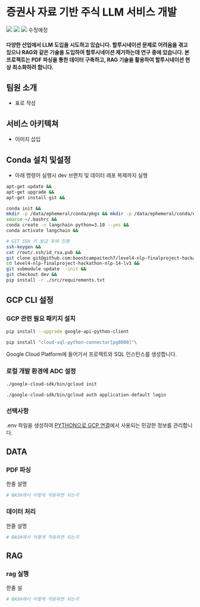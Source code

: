 # 증권사 자료 기반 주식 LLM 서비스 개발

<img src="https://img.shields.io/badge/python-%233776AB.svg?&style=flat-square&logo=python&logoColor=white" /> <img src="https://img.shields.io/badge/postgresql-%23336791.svg?&style=flat-square&logo=postgresql&logoColor=white" /> <img src = "https://img.shields.io/badge/langchain-1C3C3C?style=flat-square&logo=html5&logoColor=white" />
수정예정

#### 다양한 산업에서 LLM 도입을 시도하고 있습니다. 할루시네이션 문제로 어려움을 겪고 있으나 RAG와 같은 기술을 도입하여 할루시네이션 제거하는데 연구 중에 있습니다. 본 프로젝트는 PDF 파싱을 통한 데이터 구축하고, RAG 기술을 활용하여 할루시네이션 현상 최소화하려 합니다. 


## 팀원 소개
- 표로 작성


## 서비스 아키텍쳐
- 이미지 삽입


## Conda 설치 및설정
- 아래 명령어 실행시 dev 브랜치 및 데이터 레포 복제까지 실행
```zsh
apt-get update &&
apt-get upgrade &&
apt-get install git &&

conda init &&
mkdir -p /data/ephemeral/conda/pkgs && mkdir -p /data/ephemeral/conda/envs && mkdir -p /data/ephemeral/tmp && mkdir -p /data/ephemeral/pip/cache && echo -e "pkgs_dirs:\n - /data/ephemeral/conda/pkgs\nenvs_dirs:\n - /data/ephemeral/conda/envs" >> ~/.condarc && echo -e "\n# Custom environment variables\nexport TMPDIR=/data/ephemeral/tmp\nexport CONDA_PKGS_DIRS=/data/ephemeral/conda/pkgs\nexport CONDA_ENVS_DIRS=/data/ephemeral/conda/envs\nexport PIP_CACHE_DIR=/data/ephemeral/pip/cache" >> ~/.bashrc &&
source ~/.bashrc &&
conda create -n langchain python=3.10 --yes &&
conda activate langchain &&

# GIT SSH 키 발급 후에 진행
ssh-keygen &&
cat /root/.ssh/id_rsa.pub &&
git clone git@github.com:boostcampaitech7/level4-nlp-finalproject-hackathon-nlp-14-lv3.git &&
cd level4-nlp-finalproject-hackathon-nlp-14-lv3 &&
git submodule update --init &&
git checkout dev &&
pip install -r ./src/requirements.txt
```


## GCP CLI 설정

### GCP 관련 필요 패키지 설치
```bash
pip install --upgrade google-api-python-client
```
```bash
pip install "cloud-sql-python-connector[pg8000]"\
```
Google Cloud Platform에 들어가서 프로렉트와 SQL 인스턴스를 생성합니다.

### 로컬 개발 환경에 ADC 설정
```bash
./google-cloud-sdk/bin/gcloud init
```
```bash
./google-cloud-sdk/bin/gcloud auth application-default login
```

### 선택사항
.env 파일을 생성하여 [PYTHON으로 GCP 연결](https://cloud.google.com/sql/docs/postgres/samples/cloud-sql-postgres-sqlalchemy-connect-connector?hl=ko)에서 사용되는 민감한 정보를 관리합니다.


## DATA

### PDF 파싱
한줄 설명
```bash
# BASH에서 어떻게 작동하면 되는지
```

### 데이터 처리
한줄 설명
```bash
# BASH에서 어떻게 작동하면 되는지
```


## RAG

### rag 실행
한줄 설
```bash
# BASH에서 어떻게 작동하면 되는지
```
